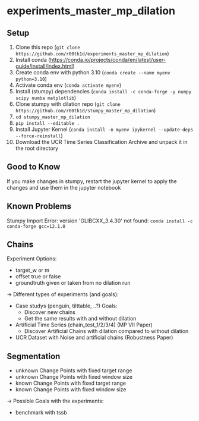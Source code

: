 # experiments_master_mp_dilation

## Setup ##
1. Clone this repo (`git clone https://github.com/r00tk1d/experiments_master_mp_dilation`)
2. Install conda (https://conda.io/projects/conda/en/latest/user-guide/install/index.html)
3. Create conda env with python 3.10 (`conda create --name myenv python=3.10`)
4. Activate conda env (`conda activate myenv`)
5. Install (stumpy) dependencies (`conda install -c conda-forge -y numpy scipy numba matplotlib`)
6. Clone stumpy with dilation repo (`git clone https://github.com/r00tk1d/stumpy_master_mp_dilation`)
7. `cd stumpy_master_mp_dilation`
8. `pip install --editable .`
9. Install Jupyter Kernel (`conda install -n myenv ipykernel --update-deps --force-reinstall`)
10. Download the UCR Time Series Classification Archive and unpack it in the root directory

## Good to Know ##
If you make changes in stumpy, restart the jupyter kernel to apply the changes and use them in the jupyter notebook

## Known Problems ##

Stumpy Import Error: version 'GLIBCXX_3.4.30' not found: `conda install -c conda-forge gcc=12.1.0`

## Chains ##
Experiment Options:
- target_w or m
- offset true or false
- groundtruth given or taken from no dilation run

-> Different types of experiments (and goals):
- Case studys (penguin, tilttable, ..?) Goals:
    - Discover new chains
    - Get the same results with and without dilation
- Artificial Time Series (chain_test_1/2/3/4) (MP VII Paper)
    - Discover Artificial Chains with dilation compared to without dilation
- UCR Dataset with Noise and artificial chains (Robustness Paper)
## Segmentation ##
- unknown Change Points with fixed target range
- unknown Change Points with fixed window size
- known Change Points with fixed target range
- known Change Points with fixed window size

-> Possible Goals with the experiments:
- benchmark with tssb